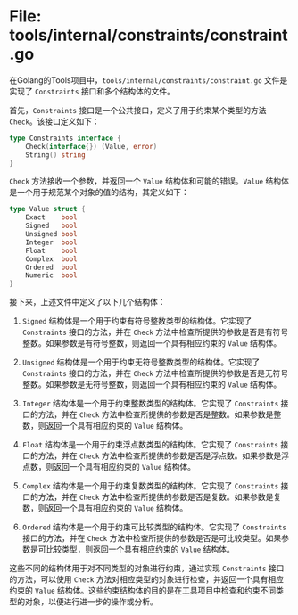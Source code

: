 # File: tools/internal/constraints/constraint.go

在Golang的Tools项目中，`tools/internal/constraints/constraint.go` 文件是实现了 `Constraints` 接口和多个结构体的文件。

首先，`Constraints` 接口是一个公共接口，定义了用于约束某个类型的方法 `Check`。该接口定义如下：

```go
type Constraints interface {
	Check(interface{}) (Value, error)
	String() string
}
```

`Check` 方法接收一个参数，并返回一个 `Value` 结构体和可能的错误。`Value` 结构体是一个用于规范某个对象的值的结构，其定义如下：

```go
type Value struct {
	Exact    bool
	Signed   bool
	Unsigned bool
	Integer  bool
	Float    bool
	Complex  bool
	Ordered  bool
	Numeric  bool
}
```

接下来，上述文件中定义了以下几个结构体：

1. `Signed` 结构体是一个用于约束有符号整数类型的结构体。它实现了 `Constraints` 接口的方法，并在 `Check` 方法中检查所提供的参数是否是有符号整数。如果参数是有符号整数，则返回一个具有相应约束的 `Value` 结构体。

2. `Unsigned` 结构体是一个用于约束无符号整数类型的结构体。它实现了 `Constraints` 接口的方法，并在 `Check` 方法中检查所提供的参数是否是无符号整数。如果参数是无符号整数，则返回一个具有相应约束的 `Value` 结构体。

3. `Integer` 结构体是一个用于约束整数类型的结构体。它实现了 `Constraints` 接口的方法，并在 `Check` 方法中检查所提供的参数是否是整数。如果参数是整数，则返回一个具有相应约束的 `Value` 结构体。

4. `Float` 结构体是一个用于约束浮点数类型的结构体。它实现了 `Constraints` 接口的方法，并在 `Check` 方法中检查所提供的参数是否是浮点数。如果参数是浮点数，则返回一个具有相应约束的 `Value` 结构体。

5. `Complex` 结构体是一个用于约束复数类型的结构体。它实现了 `Constraints` 接口的方法，并在 `Check` 方法中检查所提供的参数是否是复数。如果参数是复数，则返回一个具有相应约束的 `Value` 结构体。

6. `Ordered` 结构体是一个用于约束可比较类型的结构体。它实现了 `Constraints` 接口的方法，并在 `Check` 方法中检查所提供的参数是否是可比较类型。如果参数是可比较类型，则返回一个具有相应约束的 `Value` 结构体。

这些不同的结构体用于对不同类型的对象进行约束，通过实现 `Constraints` 接口的方法，可以使用 `Check` 方法对相应类型的对象进行检查，并返回一个具有相应约束的 `Value` 结构体。这些约束结构体的目的是在工具项目中检查和约束不同类型的对象，以便进行进一步的操作或分析。

